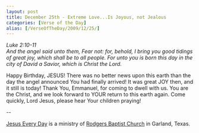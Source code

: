 ```yaml
---
layout: post
title: December 25th - Extreme Love...Is Joyous, not Jealous
categories: [Verse of the Day]
alias: [/VerseOfTheDay/2009/12/25/]
---
```


_Luke 2:10-11  
And the angel said unto them, Fear not: for, behold, I bring you
good tidings of great joy, which shall be to all people. For unto you
is born this day in the city of David a Savior, which is Christ the
Lord._

Happy Birthday, JESUS! There was no better news upon this earth
than the day the angel announced You had finally arrived! It was
great JOY then, and it still is today! Thank You, Emmanuel, for
coming to dwell with us. You are the Christ, and we look forward to
YOUR return to this earth again. Come quickly, Lord Jesus, please
hear Your children praying!

 --

<a href=http://jesuseveryday.net>Jesus Every Day</a> is a ministry of <a href=http://rodgersbaptist.net>Rodgers Baptist Church</a> in Garland, Texas.
